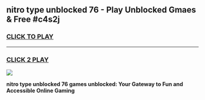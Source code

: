 
## nitro type unblocked 76 - Play Unblocked Gmaes & Free #c4s2j
<h3>
<a href="https://news.freeplayer.one?title=nitro_type_unblocked_76&ref=24F">CLICK TO PLAY</a></h3>
<hr>

<h3>
<a href="https://news.freeplayer.one?title=nitro_type_unblocked_76&ref=24F">CLICK 2 PLAY</a>
  
</h3>

<a href="https://news.freeplayer.one?title=nitro_type_unblocked_76&ref=24F/"><img src="https://clearcache.store/games.png"></a>


**nitro type unblocked 76 games unblocked: Your Gateway to Fun and Accessible Online Gaming**

